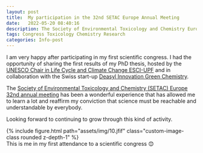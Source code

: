 ```yaml
---
layout: post
title:  My participation in the 32nd SETAC Europe Annual Meeting
date:   2022-05-20 08:40:16
description: The Society of Environmental Toxicology and Chemistry Europe 32nd annual meeting in Copenhagen
tags: Congress Toxicology Chemistry Research
categories: Info-post
---
```

I am very happy after participating in my first scientific congress. I had the opportunity of sharing the first results of my PhD thesis, hosted by the <a href="https://www.esci.upf.edu/en/unesco-chair-in-life-cycle-and-climate-change/catedra-introduction">UNESCO Chair in Life Cycle and Climate Change ESCI-UPF</a> and in collaboration with the Swiss start-up <a href="https://deasyl.com/">Deasyl Innovation Green Chemistry</a>.

The <a href="https://europe2022.setac.org/">Society of Environmental Toxicology and Chemistry (SETAC) Europe 32nd annual meeting</a> has been a wonderful experience that has allowed me to learn a lot and reaffirm my conviction that science must be reachable and understandable by everybody.

Looking forward to continuing to grow through this kind of activity.

<div class="row mt-3">
  <div class="col-sm mt-3 mt-md-0 text-center">
    {% include figure.html path="assets/img/10.jfif" class="custom-image-class rounded z-depth-1" %}
  </div>
</div>
<div class="caption">
  This is me in my first attendance to a scientific congress 😊
</div>

<style>
.custom-image-class {
  max-width: 100%;
  height: auto;
  max-height: 600px;
}
</style>
